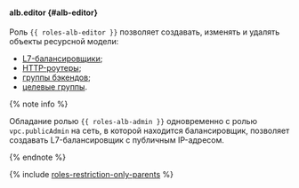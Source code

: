 #### alb.editor {#alb-editor}

Роль `{{ roles-alb-editor }}` позволяет создавать, изменять и удалять объекты ресурсной модели:
* [L7-балансировщики](../application-load-balancer/concepts/application-load-balancer.md);
* [HTTP-роутеры](../application-load-balancer/concepts/http-router.md);
* [группы бэкендов](../application-load-balancer/concepts/backend-group.md);
* [целевые группы](../application-load-balancer/concepts/target-group.md).

{% note info %}

Обладание ролью `{{ roles-alb-admin }}` одновременно с ролью `vpc.publicAdmin` на сеть, в которой находится балансировщик, позволяет создавать L7-балансировщик с публичным IP-адресом.

{% endnote %}

{% include [roles-restriction-only-parents](iam/roles-restriction-only-parents.md) %}
